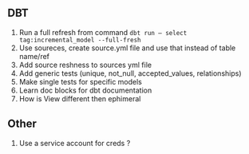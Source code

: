 ## DBT
1. Run a full refresh from command
   `dbt run — select tag:incremental_model --full-fresh`
2. Use soureces, create source.yml file and use that instead of table name/ref
3. Add source reshness to sources yml file
4. Add generic tests (unique, not_null, accepted_values, relationships)
5. Make single tests for specific models
7. Learn doc blocks for dbt documentation
8. How is View different then ephimeral

## Other

1. Use a service account for creds ?